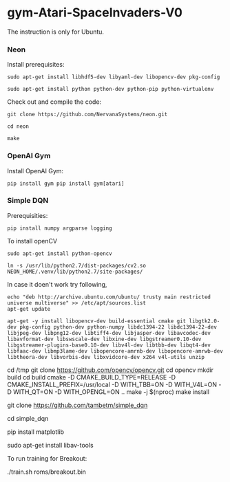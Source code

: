# gym-Atari-SpaceInvaders-V0

The instruction is only for Ubuntu.

### Neon
Install prerequisites:

`sudo apt-get install libhdf5-dev libyaml-dev libopencv-dev pkg-config`

`sudo apt-get install python python-dev python-pip python-virtualenv`

Check out and compile the code:

`git clone https://github.com/NervanaSystems/neon.git`

`cd neon`

`make`

### OpenAI Gym

Install OpenAI Gym:

`pip install gym
pip install gym[atari]
`

### Simple DQN

Prerequisities:

`pip install numpy argparse logging`

To install openCV

`sudo apt-get install python-opencv`

`ln -s /usr/lib/python2.7/dist-packages/cv2.so NEON_HOME/.venv/lib/python2.7/site-packages/`

In case it doen't work try following,

```
echo "deb http://archive.ubuntu.com/ubuntu/ trusty main restricted universe multiverse" >> /etc/apt/sources.list
apt-get update

apt-get -y install libopencv-dev build-essential cmake git libgtk2.0-dev pkg-config python-dev python-numpy libdc1394-22 libdc1394-22-dev libjpeg-dev libpng12-dev libtiff4-dev libjasper-dev libavcodec-dev libavformat-dev libswscale-dev libxine-dev libgstreamer0.10-dev libgstreamer-plugins-base0.10-dev libv4l-dev libtbb-dev libqt4-dev libfaac-dev libmp3lame-dev libopencore-amrnb-dev libopencore-amrwb-dev libtheora-dev libvorbis-dev libxvidcore-dev x264 v4l-utils unzip
```

cd /tmp
git clone https://github.com/opencv/opencv.git
cd opencv
mkdir build
cd build
cmake -D CMAKE_BUILD_TYPE=RELEASE -D CMAKE_INSTALL_PREFIX=/usr/local -D WITH_TBB=ON -D WITH_V4L=ON -D WITH_QT=ON -D WITH_OPENGL=ON ..
make -j $(nproc)
make install

git clone https://github.com/tambetm/simple_dqn

cd simple_dqn

pip install matplotlib

sudo apt-get install libav-tools

To run training for Breakout:

./train.sh roms/breakout.bin
